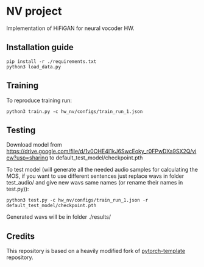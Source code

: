 # NV project 

Implementation of HiFiGAN for neural vocoder HW.

## Installation guide

```shell
pip install -r ./requirements.txt
python3 load_data.py 
```

## Training

To reproduce training run:

```shell
python3 train.py -c hw_nv/configs/train_run_1.json
```

## Testing

Download model from https://drive.google.com/file/d/1v0OHE4I1kJ6SwcEoky_r0FPwDXa9SX2Q/view?usp=sharing to default_test_model/checkpoint.pth 

To test model (will generate all the needed audio samples for calculating the MOS, if you want to use different sentences just replace wavs in folder test_audio/ and give new wavs same names (or rename their names in test.py)):
```shell
python3 test.py -c hw_nv/configs/train_run_1.json -r default_test_model/checkpoint.pth
```

Generated wavs will be in folder ./results/


## Credits

This repository is based on a heavily modified fork
of [pytorch-template](https://github.com/victoresque/pytorch-template) repository.

